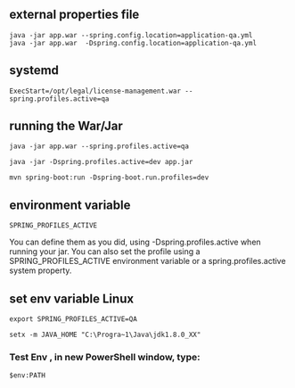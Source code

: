 

## external properties file
```
java -jar app.war --spring.config.location=application-qa.yml
java -jar app.war  -Dspring.config.location=application-qa.yml
```

## systemd
```
ExecStart=/opt/legal/license-management.war --spring.profiles.active=qa
```

## running the War/Jar
```
java -jar app.war --spring.profiles.active=qa
```
```
java -jar -Dspring.profiles.active=dev app.jar
```
```
mvn spring-boot:run -Dspring-boot.run.profiles=dev
```

## environment variable
```
SPRING_PROFILES_ACTIVE 
```

You can define them as you did, using -Dspring.profiles.active when running your jar. You can also set the profile using a SPRING_PROFILES_ACTIVE environment variable or a spring.profiles.active system property.

## set env variable Linux
```
export SPRING_PROFILES_ACTIVE=QA
```
```
setx -m JAVA_HOME "C:\Progra~1\Java\jdk1.8.0_XX"
```

### Test Env , in new PowerShell window, type:
```
$env:PATH
```

